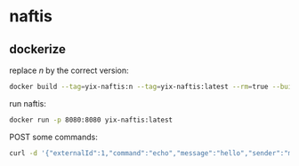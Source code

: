 # naftis

## dockerize
replace _n_ by the correct version:

````sh 
docker build --tag=yix-naftis:n --tag=yix-naftis:latest --rm=true --build-arg JAR_FILE=target/naftis-0.0.1-SNAPSHOT.jar . 
````

run naftis:

````sh
docker run -p 8080:8080 yix-naftis:latest
````

POST some commands:

````sh
curl -d '{"externalId":1,"command":"echo","message":"hello","sender":"me"}' -H "Accept: application/json" -H "Content-Type: application/json" -X POST http://localhost:8080/rest/commands
````